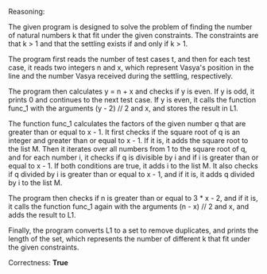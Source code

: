 Reasoning:

The given program is designed to solve the problem of finding the number of natural numbers k that fit under the given constraints. The constraints are that k > 1 and that the settling exists if and only if k > 1.

The program first reads the number of test cases t, and then for each test case, it reads two integers n and x, which represent Vasya's position in the line and the number Vasya received during the settling, respectively.

The program then calculates y = n + x and checks if y is even. If y is odd, it prints 0 and continues to the next test case. If y is even, it calls the function func_1 with the arguments (y - 2) // 2 and x, and stores the result in L1.

The function func_1 calculates the factors of the given number q that are greater than or equal to x - 1. It first checks if the square root of q is an integer and greater than or equal to x - 1. If it is, it adds the square root to the list M. Then it iterates over all numbers from 1 to the square root of q, and for each number i, it checks if q is divisible by i and if i is greater than or equal to x - 1. If both conditions are true, it adds i to the list M. It also checks if q divided by i is greater than or equal to x - 1, and if it is, it adds q divided by i to the list M.

The program then checks if n is greater than or equal to 3 * x - 2, and if it is, it calls the function func_1 again with the arguments (n - x) // 2 and x, and adds the result to L1.

Finally, the program converts L1 to a set to remove duplicates, and prints the length of the set, which represents the number of different k that fit under the given constraints.

Correctness: **True**